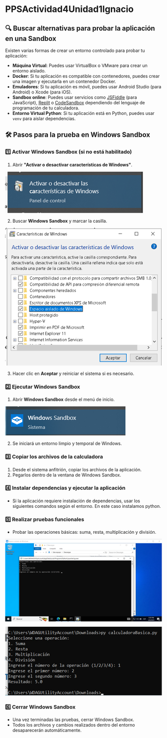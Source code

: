 # PPSActividad4Unidad1Ignacio

## 🔍 Buscar alternativas para probar la aplicación en una Sandbox
Existen varias formas de crear un entorno controlado para probar tu aplicación:

- **Máquina Virtual**: Puedes usar VirtualBox o VMware para crear un entorno aislado.
- **Docker**: Si tu aplicación es compatible con contenedores, puedes crear una imagen y ejecutarla en un contenedor Docker.
- **Emuladores**: Si tu aplicación es móvil, puedes usar Android Studio (para Android) o Xcode (para iOS).
- **Sandbox online**: Puedes usar servicios como [JSFiddle](https://jsfiddle.net/) (para JavaScript), [Replit](https://replit.com/) o [CodeSandbox](https://codesandbox.io/) dependiendo del lenguaje de programación de tu calculadora.
- **Entorno Virtual Python**: Si tu aplicación está en Python, puedes usar `venv` para aislar dependencias.

## 🛠 Pasos para la prueba en Windows Sandbox

### 1️⃣ Activar Windows Sandbox (si no está habilitado)
1. Abrir **"Activar o desactivar características de Windows"**.

![](/Imagenes/1.png)


2. Buscar **Windows Sandbox** y marcar la casilla.

![](/Imagenes/2.png)

3. Hacer clic en **Aceptar** y reiniciar el sistema si es necesario.

### 2️⃣ Ejecutar Windows Sandbox
1. Abrir **Windows Sandbox** desde el menú de inicio.

![](/Imagenes/3.png)

2. Se iniciará un entorno limpio y temporal de Windows.

### 3️⃣ Copiar los archivos de la calculadora
1. Desde el sistema anfitrión, copiar los archivos de la aplicación.
2. Pegarlos dentro de la ventana de Windows Sandbox.

### 4️⃣ Instalar dependencias y ejecutar la aplicación
- Si la aplicación requiere instalación de dependencias, usar los siguientes comandos según el entorno. En este caso instalamos python.

### 5️⃣ Realizar pruebas funcionales
- Probar las operaciones básicas: suma, resta, multiplicación y división.

![](/Imagenes/4.png)

![](/Imagenes/5.png)

### 6️⃣ Cerrar Windows Sandbox
- Una vez terminadas las pruebas, cerrar Windows Sandbox.
- Todos los archivos y cambios realizados dentro del entorno desaparecerán automáticamente.
